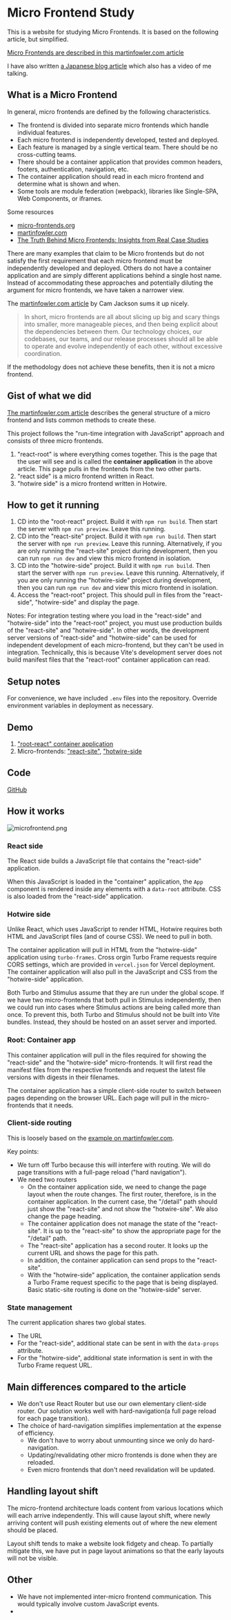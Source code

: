 # Micro Frontend Study

This is a website for studying Micro Frontends. It is based on the following article, but simplified. 

[Micro Frontends are described in this martinfowler.com article](https://martinfowler.com/articles/micro-frontends.html#TheExampleInDetail)

I have also written [a Japanese blog article](https://zenn.dev/naofumik/articles/c5d59fe1c46a3a)
which also has a video of me talking. 

## What is a Micro Frontend

In general, micro frontends are defined by the following characteristics.

* The frontend is divided into separate micro frontends which handle individual features.
* Each micro frontend is independently developed, tested and deployed.
* Each feature is managed by a single vertical team. There should be no cross-cutting teams.
* There should be a container application that provides common headers, footers, authentication, navigation, etc.
* The container application should read in each micro frontend and determine what is shown and when.
* Some tools are module federation (webpack), libraries like Single-SPA, Web Components, or iframes.

Some resources
* [micro-frontends.org](https://micro-frontends.org)
* [martinfowler.com](https://martinfowler.com/articles/micro-frontends.html)
* [The Truth Behind Micro Frontends: Insights from Real Case Studies](https://www.bitovi.com/blog/the-truth-behind-micro-frontends-insights-from-real-case-studies)

There are many examples that claim to be Micro frontends but do not satisfy the first requirement that each micro frontend must be independently developed and deployed.
Others do not have a container application and are simply different applications behind a single host name.
Instead of accommodating these approaches and potentially diluting the argument for micro frontends,
we have taken a narrower view.

The [martinfowler.com article](https://martinfowler.com/articles/micro-frontends.html) by Cam Jackson sums it up nicely.

> In short, micro frontends are all about slicing up big and scary things into smaller, more manageable pieces, and then being explicit about the dependencies between them. Our technology choices, our codebases, our teams, and our release processes should all be able to operate and evolve independently of each other, without excessive coordination.

If the methodology does not achieve these benefits, then it is not a micro frontend.

## Gist of what we did

[The martinfowler.com article](https://martinfowler.com/articles/micro-frontends.html#IntegrationApproaches) describes the general structure of a micro frontend and lists common methods to create these.

This project follows the "run-time integration with JavaScript" approach and consists of three micro frontends.

1. "react-root" is where everything comes together. This is the page that the user will see and is called the **container application** in the above article. This page pulls in the frontends from the two other parts.
2. "react side" is a micro frontend written in React.
3. "hotwire side" is a micro frontend written in Hotwire.

## How to get it running

1. CD into the "root-react" project. Build it with `npm run build`. Then start the server with `npm run preview`. Leave this running.
2. CD into the "react-site" project. Build it with `npm run build`. Then start the server with `npm run preview`. Leave this running. Alternatively, if you are only running the "react-site" project during development, then you can run `npm run dev` and view this micro frontend in isolation. 
3. CD into the "hotwire-side" project. Build it with `npm run build`. Then start the server with `npm run preview`. Leave this running. Alternatively, if you are only running the "hotwire-side" project during development, then you can run `npm run dev` and view this micro frontend in isolation.
4. Access the "react-root" project. This should pull in files from the "react-side", "hotwire-side" and display the page. 

Notes: 
For integration testing where you load in the "react-side" and "hotwire-side" into the "react-root"
project, you must use production builds of the "react-site" and "hotwire-side".
In other words, the development server versions of "react-side" and "hotwire-side"
can be used for independent development of each micro-frontend,
but they can't be used in integration.
Technically, this is because Vite's development server does not build manifest files that the "react-root"
container application can read.

## Setup notes

For convenience, we have included `.env` files into the repository. Override environment variables in deployment as necessary.

## Demo

1. ["root-react" container application](https://microfrontend-root-react.vercel.app)
2. Micro-frontends: ["react-site"](https://microfrontend-react-site.vercel.app), ["hotwire-side](https://microfrontend-hotwire-side.vercel.app)

## Code

[GitHub](https://github.com/naofumi/microfrontend-study)

## How it works

![microfrontend.png](microfrontend.png)

### React side

The React side builds a JavaScript file that contains the "react-side" application.

When this JavaScript is loaded in the "container" application, 
the `App` component is rendered inside any elements with a `data-root` attribute. 
CSS is also loaded from the "react-side" application.

### Hotwire side

Unlike React, which uses JavaScript to render HTML, Hotwire requires both HTML and JavaScript files (and of course CSS). We need to pull in both. 

The container application will pull in HTML from the "hotwire-side" application using `turbo-frames`.
Cross orgin Turbo Frame requests require CORS settings, which are provided in `vercel.json` for Vercel deployment.
The container application will also pull in the JavaScript and CSS from the "hotwire-side" application. 

Both Turbo and Stimulus assume that they are run under the global scope.
If we have two micro-frontends that both pull in Stimulus independently,
then we could run into cases where Stimulus actions are being called more than once.
To prevent this, both Turbo and Stimulus should not be built into Vite bundles.
Instead, they should be hosted on an asset server and imported.

### Root: Container app

This container application will pull in the files required for showing the "react-side"
and the "hotwire-side" micro-frontends.
It will first read the manifest files from the respective frontends
and request the latest file versions with digests in their filenames. 

The container application has a simple client-side router to switch between pages depending on the browser URL.
Each page will pull in the micro-frontends that it needs.

### Client-side routing

This is loosely based on the [example on martinfowler.com](https://martinfowler.com/articles/micro-frontends.html#TheExampleInDetail).

Key points:

* We turn off Turbo because this will interfere with routing. We will do page transitions with a full-page reload ("hard navigation").
* We need two routers
   * On the container application side, we need to change the page layout when the route changes. The first router, therefore, is in the container application. In the current case, the "/detail" path should just show the "react-site" and not show the "hotwire-site". We also change the page heading.
   * The container application does not manage the state of the "react-site". It is up to the "react-site" to show the appropriate page for the "/detail" path.
   * The "react-site" application has a second router. It looks up the current URL and shows the page for this path.
   * In addition, the container application can send props to the "react-site".
   * With the "hotwire-side" application, the container application sends a Turbo Frame request specific to the page that is being displayed. Basic static-site routing is done on the "hotwire-side" server.

### State management

The current application shares two global states.

* The URL
* For the "react-side", additional state can be sent in with the `data-props` attribute.
* For the "hotwire-side", additional state information is sent in with the Turbo Frame request URL.

## Main differences compared to the article

* We don't use React Router but use our own elementary client-side router. Our solution works well with hard-navigation(a full page reload for each page transition).
* The choice of hard-navigation simplifies implementation at the expense of efficiency.
   * We don't have to worry about unmounting since we only do hard-navigation.
   * Updating/revalidating other micro frontends is done when they are reloaded.
   * Even micro frontends that don't need revalidation will be updated.

## Handling layout shift

The micro-frontend architecture loads content from various locations which will each arrive independently.
This will cause layout shift,
where newly arriving content will push existing elements out of where the new element should be placed.

Layout shift tends to make a website look fidgety and cheap.
To partially mitigate this, we have put in page layout animations so that the early layouts will not be visible.

## Other

* We have not implemented inter-micro frontend communication. This would typically involve custom JavaScript events.
* 
